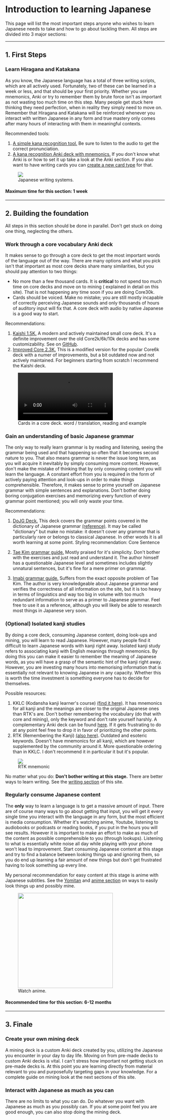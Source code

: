 # Introduction to learning Japanese

This page will list the most important steps anyone who wishes to learn Japanese needs to take and how to go about
tackling them. All steps are divided into 3 major sections:

---

## 1. First Steps

### Learn Hiragana and Katakana

As you know, the Japanese language has a total of three writing scripts, which are all actively used. Fortunately, two
of these can be learned in a week or less, and that should be your first priority. Whether you use mnemonics, Anki or
try to remember them by brute force isn't as important as not wasting too much time on this step. Many people get stuck
here thinking they need perfection, when in reality they simply need to move on. Remember that Hiragana and Katakana
will be reinforced whenever you interact with written Japanese in any form and true mastery only comes after many hours
of interacting with them in meaningful contexts.

Recommended tools:

1. [A simple kana recognition tool.](https://djtguide.neocities.org/kana/ "Kana recognition tools")
   Be sure to listen to the audio to get the correct pronunciation.
2. [A kana recognition Anki deck with mnemonics.](https://ankiweb.net/shared/info/1133476087 "Kana recognition deck")
   If you don't know what Anki is or how to set it up take a look at the Anki section.
   If you also want to have writing cards you
   can [create a new card type](https://apps.ankiweb.net/docs/manual20.html#adding-a-note-type) for that.

<figure>
  <img src="../images/scripts.jpg">
  <figcaption>Japanese writing systems.</figcaption>
</figure>

#### Maximum time for this section: 1 week

---

## 2. Building the foundation

All steps in this section should be done in parallel. Don't get stuck on doing one thing, neglecting the others.

### Work through a core vocabulary Anki deck

It makes sense to go through a core deck to get the most important words of the language out of the way. There are many
options and what you pick isn't that important as most core decks share many similarities, but you should pay attention
to two things:

- No more than a few thousand cards. It is **critical** to not spend too much time on core decks and move on to mining (
  explained in detail on this site). That is not happening any time soon if you are doing Core30k.
- Cards should be voiced. Make no mistake; you are still mostly incapable of correctly perceiving Japanese sounds and
  only thousands of hours of auditory input will fix that. A core deck with audio by native Japanese is a good way to
  start.

Recommendations:

1. [Kaishi 1.5K.](https://ankiweb.net/shared/info/1196762551) A modern and actively maintained small core deck. 
   It's a definite improvement over the old Core2k/6k/10k decks and has some customizability. See on [GitHub](https://github.com/donkuri/Kaishi).
2. [Improved Core 2.3K.](https://anacreondjt.gitlab.io/docs/coredeck/ "Core2.3k") This is a modified version for the
   popular Core6k deck with a numer of improvements, but a bit outdated now and not actively maintained. For beginners
   starting from scratch I recommend the Kaishi deck.

<figure>
    <video controls preload="metadata">
    <source src="../video/corecards.mp4" type="video/mp4">
    Your browser does not support the video tag.
    </video>
    <figcaption>Cards in a core deck. word / translation, reading and example </figcaption>
</figure>

### Gain an understanding of basic Japanese grammar

The only way to really learn grammar is by reading and listening, seeing the grammar being used and that happening so
often that it becomes second nature to you. That also means grammar is never the issue long term, as you will acquire it
inevitably by simply consuming more content. However, don't make the mistake of thinking that by only consuming content
you will learn the language. A constant effort from you is required in the form of actively paying attention and
look-ups in order to make things comprehensible. Therefore, it makes sense to prime yourself on Japanese grammar with
simple sentences and explanations. Don't bother doing boring conjugation exercises and memorizing every function of
every grammar point mentioned; you will only waste your time.

Recommendations:

1. [DoJG Deck.](https://dojgdeck.neocities.org/ "Dictionary of Japanese grammar deck") This deck covers the grammar
   points covered in the dictionary of Japanese
   grammar [(reference)](https://itazuraneko.neocities.org/grammar/masterreference.html "Japanese grammar reference").
   It may be called "dictionary" but make no mistake: it doesn't cover any grammar that is particularly rare or belongs
   to classical Japanese. In other words it is all worth learning at some point. Styling recommendation: Core Sentence

2. [Tae Kim grammar guide.](http://www.guidetojapanese.org/learn/category/grammar-guide/grammar-start/) Mostly praised
   for it's simplicity. Don't bother with the exercises and just read and understand it. The author himself has a
   questionable Japanese level and sometimes includes slightly unnatural sentences, but it's fine for a mere primer on
   grammar.

3. [Imabi grammar guide.](https://www.imabi.net/) Suffers from the exact opposite problem of Tae Kim. The author is very
   knowledgeable about Japanese grammar and verifies the correctness of all information on the site, but it is too heavy
   in terms of linguistics and way too big in volume with too much redundant information to serve as a primer to
   Japanese grammar. Feel free to use it as a reference, although you will likely be able to research most things in
   Japanese very soon.

### (Optional) Isolated kanji studies

By doing a core deck, consuming Japanese content, doing look-ups and mining, you will learn to read Japanese. However,
many people find it difficult to learn Japanese words with kanji right away. Isolated kanji study refers to associating
kanji with English meanings through mnemonics. By doing this you can make it easier to remember the meaning of Japanese
words, as you will have a grasp of the semantic hint of the kanji right away. However, you are investing many hours into
memorising information that is essentially not relevant to knowing Japanese in any capacity. Whether this is worth the
time investment is something everyone has to decide for themselves.

Possible resources:

1. KKLC (Kodansha kanji learner's course) [(find it here)](https://itazuraneko.neocities.org/library/benkyou.html). It
   has mnemonics for all kanji and the meanings are closer to the original Japanese ones than RTK's are. Don't bother
   remembering the vocabulary (do that with core and mining), only the keyword and don't rate yourself harshly. A
   complementary Anki deck can be found [here](https://ankiweb.net/shared/info/779483253). If it gets frustrating to do
   at any point feel free to drop it in favor of prioritizing the other points.
2. RTK (Remembering the Kanji) [(also here)](https://itazuraneko.neocities.org/library/benkyou.html). Outdated and
   esoteric keywords. Doesn't have mnemonics for all kanji, which are however supplemented by the community around it.
   More questionable ordering than in KKLC. I don't recommend it in particular it but it's popular.

<figure>
  <img src="../images/eminent.jpg">
  <figcaption>RTK mnemonic</figcaption>
</figure>

No matter what you do: **Don't bother writing at this stage.** There are better ways to learn writing. See
the [writing section](writingjapanese.md) of this site.

### Regularly consume Japanese content

The **only** way to learn a language is to get a massive amount of input. There are of course many ways to go about
getting that input, you will get it every single time you interact with the language in any form, but the most efficient
is media consumption. Whether it's watching anime, Youtube, listening to audiobooks or podcasts or reading books, if you
put in the hours you will see results. However it is important to make an effort to make as much of the content as
possible comprehensible to you (through lookups). Listening to what is essentially white noise all day while playing
with your phone won't lead to improvement. Start consuming Japanese content at this stage and try to find a balance
between looking things up and ignoring them, so you do end up learning a fair amount of new things but don't get
frustrated having to look something up every line.

My personal recommendation for easy content at this stage is anime with Japanese subtitles. See
the [Yomitan](yomichansetup.md) and [anime section](ankisetup.md) on ways to easily look things up and possibly mine.

<figure>
  <img src="../images/tv_boy_tooku.png" width="300">
  <figcaption>Watch anime.</figcaption>
</figure>


#### Recommended time for this section: 6-12 months
---

## 3. Finale

### Create your own mining deck

A mining deck is a custom Anki deck created by you, utilizing the Japanese you encounter in your day to day life. Moving
on from pre-made decks to custom Anki decks is vital. I can't stress how important not getting stuck on pre-made decks
is.
At this point you are learning directly from material relevant to you and purposefully targeting gaps in your knowledge.
For a complete guide on mining look at the next sections of this site.

### Interact with Japanese as much as you can

There are no limits to what you can do. Do whatever you want with Japanese as much as you possibly can. If you at some
point feel you are good enough, you can also stop doing the mining deck.

